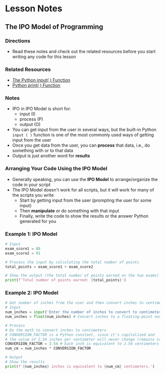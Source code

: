 # Lesson Notes
## The IPO Model of Programming

### Directions
- Read these notes and check out the related resources before you start writing any code for this lesson


### Related Resources
- [The Python input( ) Function](https://www.w3schools.com/python/ref_func_input.asp)
- [Python print( ) Function](https://www.w3schools.com/python/ref_func_print.asp)


### Notes

- IPO in IPO Model is short for:
  - input (I)
  - process (P)
  - output (O)
- You can get input from the user in several ways, but the built-in Python `input ( )` function is one of the most commonly used ways of getting input from the user
- Once you get data from the user, you can **process** that data, i.e., do something with or to that data
- Output is just another word for **results**

### Arranging Your Code Using the IPO Model

- Generally speaking, you can use the **IPO Model** to arrange/organize the code in your script
- The IPO Model doesn't work for all scripts, but it will work for many of the scripts you write
  - Start by getting input from the user (prompting the user for some input)
  - Then **manipulate** or do something with that input
  - Finally, write the code to show the results or the answer Python generated for you

 ### Example 1: IPO Model
```python
# Input
exam_score1 = 88
exam_score2 = 91

# Process the input by calculating the total number of points
total_points = exam_score1 + exam_score2

# Show the output (the total number of points earned on the two exams)
print(f'Total number of points earned: {total_points}')
```

 ### Example 2: IPO Model
 ```python
# Get number of inches from the user and then convert inches to centimeters
# Input
num_inches = input('Enter the number of inches to convert to centimeters:\n')
num_inches = float(num_inches) # Convert inches to a floating-point number

# Process
# Do the math to convert inches to centimeters
# CONVERSION_FACTOR is a Python constant, since it's capitalized and
# the value of 2.54 inches per centimeter will never change (remains constant)
CONVERSION_FACTOR = 2.54 # Each inch is equivalent to 2.54 centimeters
num_cm = num_inches * CONVERSION_FACTOR

# Output
# Show the results
print(f'{num_inches} inches is equivalent to {num_cm} centimeters.')
```



